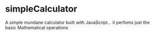 # simpleCalculator
A simple mundane calculator built with JavaScript...
it perfoms just the basic Mathematical operations
